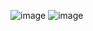 ![image](https://github.com/randepukperesoh/mobileTest/assets/86397371/a7efae12-0825-4007-a144-5696ffab1b4c)
![image](https://github.com/randepukperesoh/mobileTest/assets/86397371/586c8c39-a5c9-4e6f-b631-23526db58a2e)
